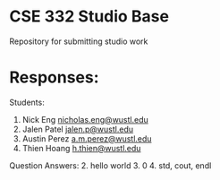 # CSE 332 Studio Base
Repository for submitting studio work

# Responses:
Students:
1. Nick Eng <nicholas.eng@wustl.edu>
2. Jalen Patel <jalen.p@wustl.edu>
3. Austin Perez <a.m.perez@wustl.edu>
4. Thien Hoang <h.thien@wustl.edu>


Question Answers:
2. hello world
3. 0
4. std, cout, endl


